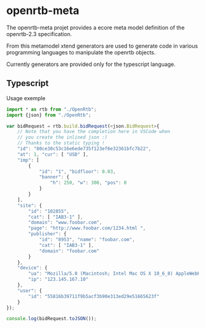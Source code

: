 # openrtb-meta

The openrtb-meta projet provides a ecore meta model 
definition of the openrtb-2.3 specification.

From this metamodel xtend generators are used to generate
code in various programming languages to manipulate the 
openrtb objects.

Currently generators are provided only for the typescript language.
 
Typescript
 ---------
 
Usage exemple

```typescript
import * as rtb from "./OpenRtb";
import {json} from "./OpenRtb";

var bidRequest = rtb.build.bidRequest(<json.BidRequest>{
    // Note that you have the completion here in VSCode when 
    // you create the inlined json :)
    // Thanks to the static typing !
    "id": "80ce30c53c16e6ede735f123ef6e32361bfc7b22",
    "at": 1, "cur": [ "USD" ],
    "imp": [
        {
            "id": "1", "bidfloor": 0.03,
            "banner": {
                "h": 250, "w": 300, "pos": 0
            }
        }
    ],
    "site": {
        "id": "102855",
        "cat": [ "IAB3-1" ],
        "domain": "www.foobar.com",
        "page": "http://www.foobar.com/1234.html ",
        "publisher": {
            "id": "8953", "name": "foobar.com",
            "cat": [ "IAB3-1" ],
            "domain": "foobar.com"
        }
    },
    "device": {
        "ua": "Mozilla/5.0 (Macintosh; Intel Mac OS X 10_6_8) AppleWebKit/537.13 (KHTML, like Gecko) Version/5.1.7 Safari/534.57.2",
        "ip": "123.145.167.10"
    },
    "user": {
        "id": "55816b39711f9b5acf3b90e313ed29e51665623f"
    }
});

console.log(bidRequest.toJSON());
```

